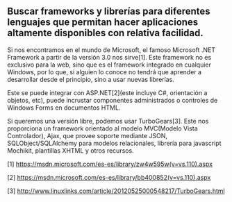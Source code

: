 ## Buscar frameworks y librerías para diferentes lenguajes que permitan hacer aplicaciones altamente disponibles con relativa facilidad. 

Si nos encontramos en el mundo de Microsoft, el famoso Microsoft .NET Framework a partir de la versión 3.0 nos sirve[1].
Este framework no es exclusivo para la web, sino que es el framework integrado en cualquier Windows, por lo que, si alguien 
lo conoce no tendrá que aprender a desarrollar desde el principio, sino a usar nuevas librerías.

Este se puede integrar con ASP.NET[2](este incluye C#, orientación a objetos, etc), puede incrustar componentes administrados o 
controles de Windows Forms en documentos HTML.

Si queremos una versión libre, podemos usar TurboGears[3]. Este nos proporciona un framework orientado al modelo MVC(Modelo Vista
Controlador), Ajax, que provee soporte mediante JSON, SQLObject/SQLAlchemy para modelos relacionales, librería para javascript
Mochikit, plantillas XHTML y otros recursos.

[1] https://msdn.microsoft.com/es-es/library/zw4w595w(v=vs.110).aspx

[2] https://msdn.microsoft.com/es-es/library/bb400852(v=vs.110).aspx

[3] http://www.linuxlinks.com/article/20120525000548217/TurboGears.html
